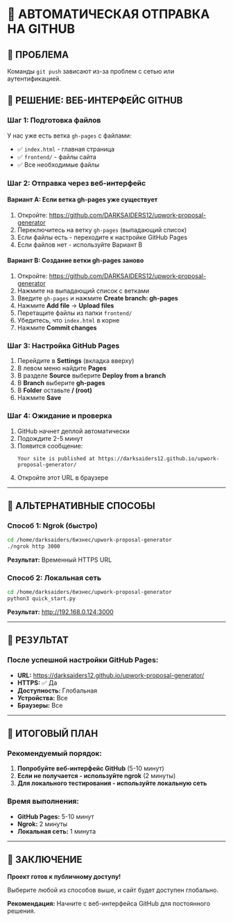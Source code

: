 # 🤖 АВТОМАТИЧЕСКАЯ ОТПРАВКА НА GITHUB

## 🎯 ПРОБЛЕМА
Команды `git push` зависают из-за проблем с сетью или аутентификацией.

## 🚀 РЕШЕНИЕ: ВЕБ-ИНТЕРФЕЙС GITHUB

### Шаг 1: Подготовка файлов
У нас уже есть ветка `gh-pages` с файлами:
- ✅ `index.html` - главная страница
- ✅ `frontend/` - файлы сайта
- ✅ Все необходимые файлы

### Шаг 2: Отправка через веб-интерфейс

#### Вариант A: Если ветка gh-pages уже существует
1. Откройте: https://github.com/DARKSAIDERS12/upwork-proposal-generator
2. Переключитесь на ветку `gh-pages` (выпадающий список)
3. Если файлы есть - переходите к настройке GitHub Pages
4. Если файлов нет - используйте Вариант B

#### Вариант B: Создание ветки gh-pages заново
1. Откройте: https://github.com/DARKSAIDERS12/upwork-proposal-generator
2. Нажмите на выпадающий список с ветками
3. Введите `gh-pages` и нажмите **Create branch: gh-pages**
4. Нажмите **Add file** → **Upload files**
5. Перетащите файлы из папки `frontend/`
6. Убедитесь, что `index.html` в корне
7. Нажмите **Commit changes**

### Шаг 3: Настройка GitHub Pages
1. Перейдите в **Settings** (вкладка вверху)
2. В левом меню найдите **Pages**
3. В разделе **Source** выберите **Deploy from a branch**
4. В **Branch** выберите **gh-pages**
5. В **Folder** оставьте **/ (root)**
6. Нажмите **Save**

### Шаг 4: Ожидание и проверка
1. GitHub начнет деплой автоматически
2. Подождите 2-5 минут
3. Появится сообщение:
   ```
   Your site is published at https://darksaiders12.github.io/upwork-proposal-generator/
   ```
4. Откройте этот URL в браузере

---

## 🔧 АЛЬТЕРНАТИВНЫЕ СПОСОБЫ

### Способ 1: Ngrok (быстро)
```bash
cd /home/darksaiders/бизнес/upwork-proposal-generator
./ngrok http 3000
```
**Результат:** Временный HTTPS URL

### Способ 2: Локальная сеть
```bash
cd /home/darksaiders/бизнес/upwork-proposal-generator
python3 quick_start.py
```
**Результат:** http://192.168.0.124:3000

---

## 📱 РЕЗУЛЬТАТ

### После успешной настройки GitHub Pages:
- **URL:** https://darksaiders12.github.io/upwork-proposal-generator/
- **HTTPS:** ✅ Да
- **Доступность:** Глобальная
- **Устройства:** Все
- **Браузеры:** Все

---

## 🎯 ИТОГОВЫЙ ПЛАН

### Рекомендуемый порядок:
1. **Попробуйте веб-интерфейс GitHub** (5-10 минут)
2. **Если не получается - используйте ngrok** (2 минуты)
3. **Для локального тестирования - используйте локальную сеть**

### Время выполнения:
- **GitHub Pages:** 5-10 минут
- **Ngrok:** 2 минуты
- **Локальная сеть:** 1 минута

---

## 🎉 ЗАКЛЮЧЕНИЕ

**Проект готов к публичному доступу!**

Выберите любой из способов выше, и сайт будет доступен глобально.

**Рекомендация:** Начните с веб-интерфейса GitHub для постоянного решения. 